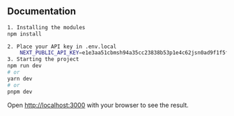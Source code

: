 ## Documentation

```bash
1. Installing the modules
npm install

2. Place your API key in .env.local
    NEXT_PUBLIC_API_KEY=e1e3aa51cbmsh94a35cc23838b53p1e4c62jsn0ad9f1f5faf3
3. Starting the project
npm run dev
# or
yarn dev
# or
pnpm dev
```

Open [http://localhost:3000](http://localhost:3000) with your browser to see the result.
